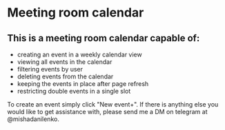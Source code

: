 # Meeting room calendar
## This is a meeting room calendar capable of:
- creating an event in a weekly calendar view
- viewing all events in the calendar
- filtering events by user
- deleting events from the calendar
- keeping the events in place after page refresh
- restricting double events in a single slot

To create an event simply click "New event+". If there is anything else you would like to get assistance with, please send me a DM on telegram at @mishadanilenko.